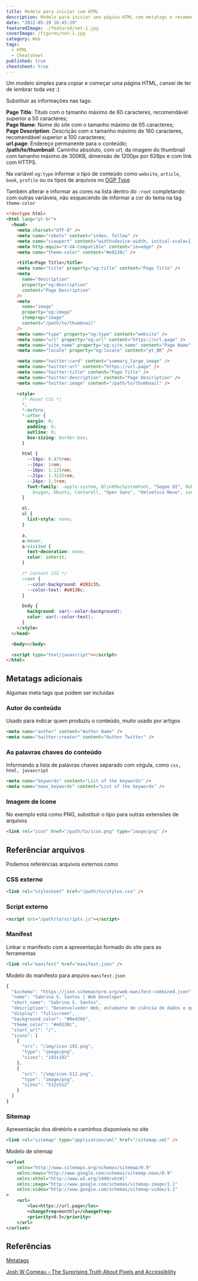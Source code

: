 ```yaml
---
title: Modelo para iniciar com HTML
description: Modelo para iniciar uma página HTML com metatags e recomendações de valores
date: "2022-05-19 16:45:29"
featuredImage: ./featured/net-1.jpg
coverImage: /figures/net-1.jpg
category: Web
tags:
  - HTML
  - Cheatsheet
published: true
cheatsheet: true
---
```


Um modelo simples para copiar e começar uma página HTML, cansei de ter de lembrar toda vez :)

Substituir as informações nas tags:

**Page Title**: Título com o tamanho máximo de 60 caracteres, recomendável superior a 50 caracteres;  
**Page Name**: Nome do site com o tamanho máximo de 65 caracteres;  
**Page Description**: Descrição com o tamanho máximo de 160 caracteres, recomendável superior a 100 caracteres;  
**url.page**: Endereço permanente para o conteúdo;  
**/path/to/thumbnail**: Caminho absoluto, com url, da imagem do thumbnail com tamanho máximo de 300KB, dimensão de 1200px por 628px e com link com HTTPS.

Na variável `og:type` informar o tipo de conteúdo como `website`, `article`, `book`, `profile` ou os tipos de arquivos no [OGP Type](https://ogp.me/#types)

Também alterar e informar as cores na lista dentro do `:root` completando com outras variáveis, não esquecendo de informar a cor do tema na tag `theme-color`

```html
<!doctype html>
<html lang="pt-br">
  <head>
    <meta charset="UTF-8" />
    <meta name="robots" content="index, follow" />
    <meta name="viewport" content="width=device-width, initial-scale=1.0" />
    <meta http-equiv="X-UA-Compatible" content="ie=edge" />
    <meta name="theme-color" content="#e0138c" />

    <title>Page Title</title>
    <meta name="title" property="og:title" content="Page Title" />
    <meta
      name="description"
      property="og:description"
      content="Page Description"
    />
    <meta
      name="image"
      property="og:image"
      itemprop="image"
      content="/path/to/thumbnail"
    />
    <meta name="type" property="og:type" content="website" />
    <meta name="url" property="og:url" content="https://url.page" />
    <meta name="site_name" property="og:site_name" content="Page Name" />
    <meta name="locale" property="og:locale" content="pt_BR" />

    <meta name="twitter:card" content="summary_large_image" />
    <meta name="twitter:url" content="https://url.page" />
    <meta name="twitter:title" content="Page Title" />
    <meta name="twitter:description" content="Page Description" />
    <meta name="twitter:image" content="/path/to/thumbnail" />

    <style>
      /* Reset CSS */
      *,
      *:before,
      *:after {
        margin: 0;
        padding: 0;
        outline: 0;
        box-sizing: border-box;
      }

      html {
        --14px: 0.875rem;
        --16px: 1rem;
        --18px: 1.125rem;
        --21px: 1.3125rem;
        --24px: 1.5rem;
        font-family: -apple-system, BlinkMacSystemFont, "Segoe UI", Roboto,
          Oxygen, Ubuntu, Cantarell, "Open Sans", "Helvetica Neue", sans-serif;
      }

      ol,
      ul {
        list-style: none;
      }

      a,
      a:hover,
      a:visited {
        text-decoration: none;
        color: inherit;
      }

      /* Content CSS */
      :root {
        --color-background: #282c35;
        --color-text: #e0138c;
      }

      body {
        background: var(--color-background);
        color: var(--color-text);
      }
    </style>
  </head>

  <body></body>

  <script type="text/javascript"></script>
</html>
```

## Metatags adicionais

Algumas meta tags que podem ser incluidas

### Autor do conteúdo

Usado para indicar quem produziu o conteúdo, muito usado por artigos

```html
<meta name="author" content="Author Name" />
<meta name="twitter:creator" content="Author Twitter" />
```

### As palavras chaves do conteúdo

Informando a lista de palavras chaves separado com vírgula, como `css, html, javascript`

```html
<meta name="keywords" content="List of the keywords" />
<meta name="news_keywords" content="List of the keywords" />
```

### Imagem de Icone

No exemplo está como PNG, substituir o tipo para outras extensões de arquivos

```html
<link rel="icon" href="/path/to/icon.png" type="image/png" />
```

## Referênciar arquivos

Podemos referências arquivos externos como

### CSS externo

```html
<link rel="stylesheet" href="/path/to/styles.css" />
```

### Script externo

```html
<script src="/path/to/scripts.js"></script>
```

### Manifest

Linkar o manifesto com a apresentação formado do site para as ferramentas

```html
<link rel="manifest" href="manifest.json" />
```

Modelo do manifesto para arquivo `manifest.json`

```javascript
{
  "$schema": "https://json.schemastore.org/web-manifest-combined.json",
  "name": "Sabrina S. Santos | Web Developer",
  "short_name": "Sabrina S. Santos",
  "description": "Desenvolvedor Web, estudante de ciência de dados e quadrinista amador com vários projetos, alguns conteúdos e um pouco de humor, espero que gostem",
  "display": "fullscreen",
  "background_color": "#0e4266",
  "theme_color": "#e0138c",
  "start_url": "/",
  "icons": [
    {
      "src": "/img/icon-192.png",
      "type": "image/png",
      "sizes": "192x192"
    },
    {
      "src": "/img/icon-512.png",
      "type": "image/png",
      "sizes": "512x512"
    }
  ]
}
```

### Sitemap

Apresentação dos diretório e caminhos disponíveis no site

```html
<link rel="sitemap" type="application/xml" href="/sitemap.xml" />
```

Modelo de sitemap

```xml
<urlset
    xmlns="http://www.sitemaps.org/schemas/sitemap/0.9"
    xmlns:news="http://www.google.com/schemas/sitemap-news/0.9"
    xmlns:xhtml="http://www.w3.org/1999/xhtml"
    xmlns:image="http://www.google.com/schemas/sitemap-image/1.1"
    xmlns:video="http://www.google.com/schemas/sitemap-video/1.1"
>
    <url>
        <loc>https://url.page</loc>
        <changefreq>monthly</changefreq>
        <priority>0.5</priority>
    </url>
</urlset>
```

## Referências

[Metatags](https://metatags.io/)

[Josh W Comeau - The Surprising Truth About Pixels and Accessibility](https://www.joshwcomeau.com/css/surprising-truth-about-pixels-and-accessibility/)
